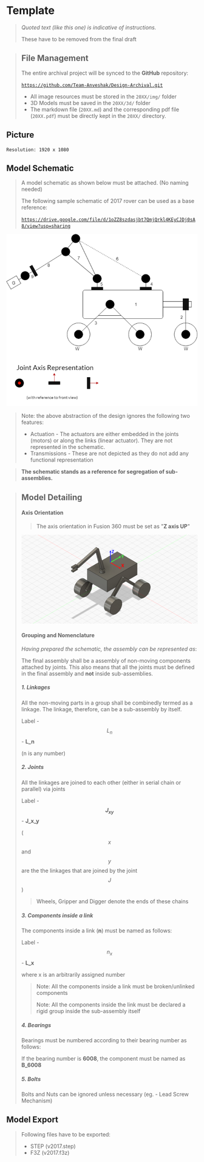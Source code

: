 # Template

> *Quoted text (like this one) is indicative of instructions.*
>
> These have to be removed from the final draft

> ## File Management
>
> The entire archival project will be synced to the **GitHub** repository:
>
> [`https://github.com/Team-Anveshak/Design-Archival.git`](https://github.com/Team-Anveshak/Design-Archival.git)
>
> - All image resources must be stored in the `20XX/img/` folder
> - 3D Models must be saved in the `20XX/3d/` folder
> - The markdown file (`20XX.md`) and the corresponding pdf file (`20XX.pdf`) must be directly kept in the `20XX/` directory.

## Picture

```
Resolution: 1920 x 1080

```

## Model Schematic

> A model schematic as shown below must be attached. (No naming needed)
>
> The following sample schematic of 2017 rover can be used as a base reference:
>
> [`https://drive.google.com/file/d/1oZZ8szdasjbt7QmjQrkl4KEyCJDj0sA8/view?usp=sharing`](https://drive.google.com/file/d/1oZZ8szdasjbt7QmjQrkl4KEyCJDj0sA8/view?usp=sharing)

![sch](img/sch2.png)

> Note: the above abstraction of the design ignores the following two features:
>
> - Actuation - The actuators are either embedded in the joints (motors) or along the links (linear actuator). They are not represented in the schematic.
> - Transmissions - These are not depicted as they do not add any functional representation

> **The schematic stands as a reference for segregation of sub-assemblies.** 

> ## Model Detailing
>
> #### Axis Orientation
>
> > The axis orientation in Fusion 360 must be set as "**Z axis UP**"
>
> ![axis](img/axis.png)
>
> #### Grouping and Nomenclature
>
> *Having prepared the schematic, the assembly can be represented as*:
>
> The final assembly shall be a assembly of non-moving components attached by joints. This also means that all the joints must be defined in the final assembly and **not** inside sub-assemblies. 
>
> ##### 1. Linkages
>
> All the non-moving parts in a group shall be combinedly termed as a linkage. The linkage, therefore, can be a sub-assembly by itself. 
>
> Label - $$L_n$$ - **L_n**
>
> (n is any number)
>
> ##### 2. Joints
>
> All the linkages are joined to each other (either in serial chain or parallel) via joints
>
> Label - **$$J_{xy}$$** - **J_x_y**
>
> ($$x$$ and $$y$$ are the the linkages that are joined by the joint $$J$$) 
>
> > Wheels, Gripper and Digger denote the ends of these chains
>
> ##### 3. Components inside a link
>
> The components inside a link (**n**) must be named as follows:
>
> Label - $$n_x$$ - **L_x**
>
> where x is an arbitrarily assigned number
>
> > Note: All the components inside a link must be broken/unlinked components 
> >
> > Note: All the components inside the link must be declared a rigid group inside the sub-assembly itself
>
> ##### 4. Bearings
>
> Bearings must be numbered according to their bearing number as follows:
>
> If the bearing number is **6008**, the component must be named as **B_6008**
>
> ##### 5. Bolts
>
> Bolts and Nuts can be ignored unless necessary (eg. - Lead Screw Mechanism)

## Model Export

> Following files have to be exported:
>
> - STEP (v2017.step)
> - F3Z (v2017.f3z)

